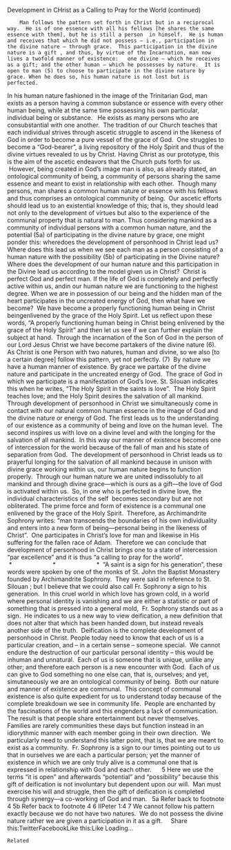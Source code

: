 Development in CHrist as a Calling to Pray for the World (continued)

		Man follows the pattern set forth in Christ but in a reciprocal way.  He is of one essence with all his fellows [he shares the same essence with them], but he is still a person  in himself.  He is human and receives that which he did not possess – i.e., participation in the divine nature – through grace.  This participation in the divine nature is a gift , and thus, by virtue of the Incarnation, man now lives a twofold manner of existence:   one divine – which he receives as a gift; and the other human – which he possesses by nature.  It is open to man (5) to choose to participate in the divine nature by grace. When he does so, his human nature is not lost but is perfected. 
In his human nature fashioned in the image of the Trinitarian God, man exists as a person having a common substance or essence with every other human being, while at the same time possessing his own particular, individual being or substance.   He exists as many persons who are consubstantial with one another.  The tradition of our Church teaches that each individual strives through ascetic struggle to ascend in the likeness of God in order to become a pure vessel of the grace of God.  One struggles to become a “God-bearer”, a living repository of the Holy Spirit and thus of the divine virtues revealed to us by Christ. Having Christ as our prototype, this is the aim of the ascetic endeavors that the Church puts forth for us.  However, being created in God’s image man is also, as already stated, an ontological community of being, a community of persons sharing the same essence and meant to exist in relationship with each other.  Though many persons, man shares a common human nature or essence with his fellows and thus comprises an ontological community of being.  Our ascetic efforts should lead us to an existential knowledge of this; that is, they should lead not only to the development of virtues but also to the experience of the communal property that is natural to man.
Thus considering mankind as a community of individual persons with a common human nature, and the potential (5a) of participating in the divine nature by grace, one might ponder this: wheredoes the development of personhood in Christ lead us?  Where does this lead us when we see each man as a person consisting of a human nature with the possibility (5b) of participating in the Divine nature?   Where does the development of our human nature and this participation in the Divine lead us according to the model given us in Christ?  Christ is perfect God and perfect man. If the life of God is completely and perfectly active within us, andin our human nature we are functioning to the highest degree. When we are in possession of our being and the hidden man of the heart participates in the uncreated energy of God, then what have we become?  We have become a properly functioning human being in Christ beingenlivened by the grace of the Holy Spirit.
Let us reflect upon these words, “A properly functioning human being in Christ being enlivened by the grace of the Holy Spirit” and then let us see if we can further explain the subject at hand.  Through the incarnation of the Son of God in the person of our Lord Jesus Christ we have become partakers of the divine nature (6).  As Christ is one Person with two natures, human and divine, so we also [to a certain degree] follow this pattern, yet not perfectly. (7)  By nature we have a human manner of existence. By grace we partake of the divine nature and participate in the uncreated energy of God.  The grace of God in which we participate is a manifestation of God’s love. St. Silouan indicates this when he writes, “The Holy Spirit in the saints is love”.  The Holy Spirit teaches love; and the Holy Spirit desires the salvation of all mankind.  Through development of personhood in Christ we simultaneously come in contact with our natural common human essence in the image of God and the divine nature or energy of God. The first leads us to the understanding of our existence as a community of being and love on the human level.  The second inspires us with love on a divine level and with the longing for the salvation of all mankind.  In this way our manner of existence becomes one of intercession for the world because of the fall of man and his state of separation from God.  The development of personhood in Christ leads us to prayerful longing for the salvation of all mankind because in unison with divine grace working within us, our human nature begins to function properly.  Through our human nature we are united indissolubly to all mankind and through divine grace—which is ours as a gift—the love of God is activated within us.  So, in one who is perfected in divine love, the individual characteristics of the self  becomes secondary but are not obliterated. The prime force and form of existence is a communal one enlivened by the grace of the Holy Spirit.  Therefore, as Archimandrite Sophrony writes: “man transcends the boundaries of his own individuality and enters into a new form of being—personal being in the likeness of Christ”.  One participates in Christ’s love for man and likewise in His suffering for the fallen race of Adam.  Therefore we can conclude that development of personhood in Christ brings one to a state of intercession “par excellence” and it is thus “a calling to pray for the world”.
 *                        *                        *
 “A saint is a sign for his generation”, these words were spoken by one of the monks of St. John the Baptist Monastery founded by Archimandrite Sophrony.  They were said in reference to St. Silouan ; but I believe that we could also call Fr. Sophrony a sign to his generation.  In this cruel world in which love has grown cold, in a world where personal identity is vanishing and we are either a statistic or part of something that is pressed into a general mold,  Fr. Sophrony stands out as a sign.  He indicates to us a new way to view deification, a new definition that does not alter that which has been handed down, but instead reveals another side of the truth.  Deification is the complete development of personhood in Christ.
People today need to know that each of us is a particular creation, and – in a certain sense – someone special.  We cannot endure the destruction of our particular personal identity – this would be inhuman and unnatural.  Each of us is someone that is unique, unlike any other; and therefore each person is a new encounter with God.  Each of us can give to God something no one else can, that is, ourselves; and yet, simutaneously we are an ontological community of being.  Both our nature and manner of existence are communal.  This concept of communal existence is also quite expedient for us to understand today because of the complete breakdown we see in community life.  People are enchanted by the fascinations of the world and this engenders a lack of communication. The result is that people share entertainment but never themselves.  Families are rarely communities these days but function instead in an idiorythmic manner with each member going in their own direction. 
We particularly need to understand this latter point, that is, that we are meant to exist as a community.  Fr. Sophrony is a sign to our times pointing out to us that in ourselves we are each a particular person; yet the manner of existence in which we are only truly alive is a communal one that is expressed in relationship with God and each other.   
 
5 Here we use the terms “it is open” and afterwards “potential” and “possibility” because this gift of deification is not involuntary but dependent upon our will.  Man must exercise his will and struggle, then the gift of deification is completed through synergy—a co-working of God and man.  
5a Refer back to footnote 4
5b Refer back to footnote 4
6 IIPeter 1:4
7 We cannot follow his pattern exactly because we do not have two natures.  We do not possess the divine nature rather we are given a participation in it as a gift.
 
 
Share this:TwitterFacebookLike this:Like Loading...

	Related
			